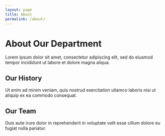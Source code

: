 ```yaml
---
layout: page
title: About
permalink: /about/
---
```


# About Our Department

Lorem ipsum dolor sit amet, consectetur adipiscing elit, sed do eiusmod tempor incididunt ut labore et dolore magna aliqua.

## Our History

Ut enim ad minim veniam, quis nostrud exercitation ullamco laboris nisi ut aliquip ex ea commodo consequat.

## Our Team

Duis aute irure dolor in reprehenderit in voluptate velit esse cillum dolore eu fugiat nulla pariatur.